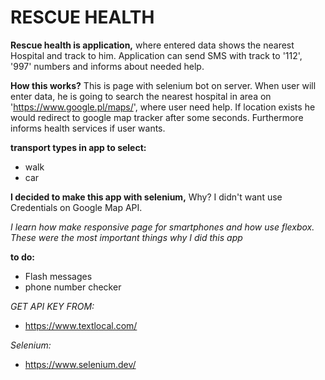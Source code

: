 # RESCUE HEALTH

**Rescue health is application,** 
where entered data shows the nearest Hospital and track to him. Application can send SMS with track to '112', '997' numbers and informs about needed help.


**How this works?**
This is page with selenium bot on server. When user will enter data, he is going to search the nearest hospital in area on 'https://www.google.pl/maps/', where user need help. If location exists he would redirect to google map tracker after some seconds. Furthermore informs health services if user wants.


**transport types in app to select:**
* walk
* car

**I decided to make this app with selenium,**
Why? I didn't want use Credentials on Google Map API.

*I learn how make responsive page for smartphones and how use flexbox. These were the most important things why I did this app*


**to do:**
* Flash messages
* phone number checker


*GET API KEY FROM:*
* https://www.textlocal.com/

*Selenium:*
* https://www.selenium.dev/